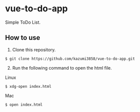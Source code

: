 # vue-to-do-app
Simple ToDo List.

## How to use
1. Clone this repository.

```
$ git clone https://github.com/kazumi3858/vue-to-do-app.git
```

2. Run the following command to open the html file.

Linux
```
$ xdg-open index.html
```

Mac
```
$ open index.html
```

